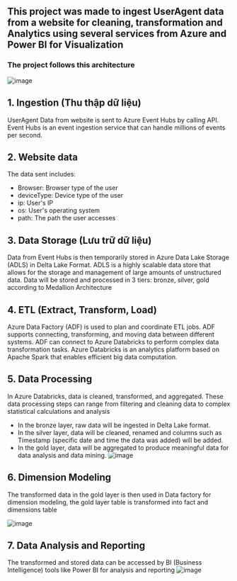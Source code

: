 ## This project was made to ingest UserAgent data from a website for cleaning, transformation and Analytics using several services from Azure and Power BI for Visualization
### The project follows this architecture
 ![image](https://github.com/cawfee4/Real-Time-UserAgent-Data-Streaming-pipeline/assets/94046123/64349e78-a52a-4be3-9d03-424ac203b0e7)
## 1. Ingestion (Thu thập dữ liệu) 
UserAgent Data from website is sent to Azure Event Hubs by calling API. Event Hubs is an event ingestion service that can handle millions of events per second.
## 2. Website data 
The data sent includes:
- Browser: Browser type of the user
- deviceType: Device type of the user
- ip: User's IP
- os: User's operating system
- path: The path the user accesses
## 3. Data Storage (Lưu trữ dữ liệu)
Data from Event Hubs is then temporarily stored in Azure Data Lake Storage (ADLS) in Delta Lake Format. ADLS is a highly scalable data store that allows for the storage and management of large amounts of unstructured data. Data will be stored and processed in 3 tiers: bronze, silver, gold according to Medallion Architecture
## 4. ETL (Extract, Transform, Load)
Azure Data Factory (ADF) is used to plan and coordinate ETL jobs. ADF supports connecting, transforming, and moving data between different systems. ADF can connect to Azure Databricks to perform complex data transformation tasks. Azure Databricks is an analytics platform based on Apache Spark that enables efficient big data computation.
## 5. Data Processing
In Azure Databricks, data is cleaned, transformed, and aggregated. These data processing steps can range from filtering and cleaning data to complex statistical calculations and analysis
- In the bronze layer, raw data will be ingested in Delta Lake format.
- In the silver layer, data will be cleaned, renamed and columns such as Timestamp (specific date and time the data was added) will be added.
- In the gold layer, data will be aggregated to produce meaningful data for data analysis and data mining.
![image](https://github.com/cawfee4/Real-Time-UserAgent-Data-Streaming-pipeline/assets/94046123/506b6763-a0ea-4190-aef0-9cf7e1074d24)
## 6. Dimension Modeling
The transformed data in the gold layer is then used in Data factory for dimension modeling, the gold layer table is transformed into fact and dimensions table

![image](https://github.com/cawfee4/Real-Time-UserAgent-Data-Streaming-pipeline/assets/94046123/89dd6573-d368-469c-b756-47c54af15f86)
## 7. Data Analysis and Reporting
The transformed and stored data can be accessed by BI (Business Intelligence) tools like Power BI for analysis and reporting
![image](https://github.com/cawfee4/Real-Time-UserAgent-Data-Streaming-pipeline/assets/94046123/aeaa8370-a6dc-40ac-877e-120c888582f9)
